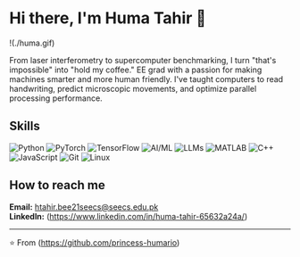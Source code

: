 # Hi there, I'm Huma Tahir 👋

!(./huma.gif)

From laser interferometry to supercomputer benchmarking, I turn "that's impossible" into "hold my coffee." EE grad with a passion for making machines smarter and more human friendly. I've taught computers to read handwriting, predict microscopic movements, and optimize parallel processing performance. 

## Skills

![Python](https://img.shields.io/badge/Python-3776AB?style=for-the-badge&logo=python&logoColor=white)
![PyTorch](https://img.shields.io/badge/PyTorch-EE4C2C?style=for-the-badge&logo=pytorch&logoColor=white)
![TensorFlow](https://img.shields.io/badge/TensorFlow-FF6F00?style=for-the-badge&logo=tensorflow&logoColor=white)
![AI/ML](https://img.shields.io/badge/AI/ML-FF6F61?style=for-the-badge&logo=brain&logoColor=white)
![LLMs](https://img.shields.io/badge/LLMs-8A2BE2?style=for-the-badge&logo=openai&logoColor=white)
![MATLAB](https://img.shields.io/badge/MATLAB-0076A8?style=for-the-badge&logo=mathworks&logoColor=white)
![C++](https://img.shields.io/badge/C++-00599C?style=for-the-badge&logo=cplusplus&logoColor=white)
![JavaScript](https://img.shields.io/badge/JavaScript-F7DF1E?style=for-the-badge&logo=javascript&logoColor=black)
![Git](https://img.shields.io/badge/Git-F05032?style=for-the-badge&logo=git&logoColor=white)
![Linux](https://img.shields.io/badge/Linux-FCC624?style=for-the-badge&logo=linux&logoColor=black)

## How to reach me

**Email:** htahir.bee21seecs@seecs.edu.pk  
**LinkedIn:** (https://www.linkedin.com/in/huma-tahir-65632a24a/)  

---

⭐ From (https://github.com/princess-humario)
